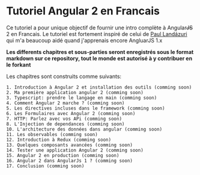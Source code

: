 # Tutoriel Angular 2 en Francais
Ce tutoriel a pour unique objectif de fournir une intro complète à Angular~~JS~~ 2 en Francais.
Le tutoriel est fortement inspiré de celui de [Paul Landázuri](http://www.tutoriel-angularjs.fr/) qui m'a beaucoup aidé 
quand j'apprenais encore AngluarJS 1.x

**Les differents chapitres et sous-parties seront enregistrés sous le format markdown sur ce repository, tout le monde est
autorisé à y contribuer en le forkant**

Les chapitres sont construits comme suivants:

    1. Introduction à Angular 2 et installation des outils (comming soon)
    2. Ma première application angular 2 (comming soon)
    3. Typescript: prendre le langage en main (comming soon)
    4. Comment Angular 2 marche ? (comming soon)
    5. Les directives incluses dans le framework (comming soon)
    6. Les Formulaires avec Angular 2 (comming soon)
    7. HTTP: Parlez avec vos APi (comming soon)
    8. L'Injection de dependances (comming soon)
    10. L'architecture des données dans angular (comming soon)
    11. Les observables (comming soon)
    12. Introduction à Redux (comming soon)
    13. Quelques composants avancées (comming soon)
    14. Tester une application Angular 2 (comming soon)
    15. Angular 2 en production (comming soon)
    16. Angular 2 dans AngularJs 1 ? (comming soon)
    17. Conclusion (comming soon)
